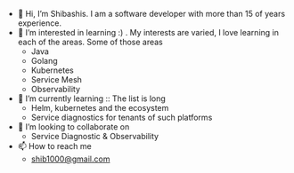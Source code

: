 - 👋 Hi, I’m Shibashis. I am a software developer with more than 15 of years experience. 
- 👀 I’m interested in learning :) . My interests are varied, I love learning in each of the areas. Some of those areas
  - Java
  - Golang
  - Kubernetes
  - Service Mesh
  - Observability
- 🌱 I’m currently learning :: The list is long
  - Helm, kubernetes and the ecosystem
  - Service diagnostics for tenants of such platforms
- 💞️ I’m looking to collaborate on 
  - Service Diagnostic & Observability
- 📫 How to reach me 
   - shib1000@gmail.com

<!---
shib1000/shib1000 is a ✨ special ✨ repository because its `README.md` (this file) appears on your GitHub profile.
You can click the Preview link to take a look at your changes.
--->

